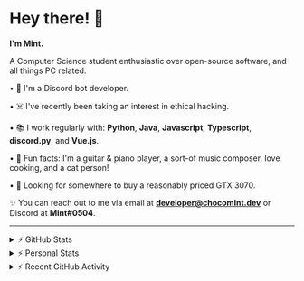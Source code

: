 # Hey there! 👋

**I'm Mint.**

A Computer Science student enthusiastic over open-source software, and all things PC related.

• 👾 I'm a Discord bot developer.

• ☠️ I've recently been taking an interest in ethical hacking.

• 📚 I work regularly with: **Python**, **Java**, **Javascript**, **Typescript**, **discord.py**, and **Vue.js**.

• 🍛 Fun facts: I'm a guitar & piano player, a sort-of music composer, love cooking, and a cat person!

• 🔎 Looking for somewhere to buy a reasonably priced GTX 3070.

✨ You can reach out to me via email at **developer@chocomint.dev** or Discord at **Mint#0504**.

---

<details>
    <summary>⚡ GitHub Stats</summary>

<img height="150px" align="center" alt="Mint's GitHub Stats" src="https://github-readme-stats-lunarmint.vercel.app/api?username=lunarmint&count_private=true&show_icons=true&hide_title=true&hide_border=true&title_color=00ffdf&icon_color=00ffdf&text_color=141823&bg_color=0,4158d0,c850c0,ffcc70&include_all_commits=false"/>

<img height="150px" align="center" alt="Mint's Most Used Languages" src="https://github-readme-stats-lunarmint.vercel.app/api/top-langs/?username=lunarmint&hide_title=true&hide_border=true&langs_count=8&layout=compact&title_color=141823&bg_color=0,ffcc70,c850c0,4158d0"/>

</details>

<details>
    <summary>⚡ Personal Stats</summary>

<!--START_SECTION:waka-->
![Profile Views](http://img.shields.io/badge/Profile%20Views-19-blue)

![Lines of code](https://img.shields.io/badge/From%20Hello%20World%20I%27ve%20Written-164827%20lines%20of%20code-blue)

**I'm a Night 🦉** 

```text
🌞 Morning    92 commits     ██████░░░░░░░░░░░░░░░░░░░   25.56% 
🌆 Daytime    86 commits     ██████░░░░░░░░░░░░░░░░░░░   23.89% 
🌃 Evening    116 commits    ████████░░░░░░░░░░░░░░░░░   32.22% 
🌙 Night      66 commits     ████░░░░░░░░░░░░░░░░░░░░░   18.33%

```
📅 **I'm Most Productive on Thursday** 

```text
Monday       76 commits     █████░░░░░░░░░░░░░░░░░░░░   21.11% 
Tuesday      46 commits     ███░░░░░░░░░░░░░░░░░░░░░░   12.78% 
Wednesday    32 commits     ██░░░░░░░░░░░░░░░░░░░░░░░   8.89% 
Thursday     86 commits     ██████░░░░░░░░░░░░░░░░░░░   23.89% 
Friday       47 commits     ███░░░░░░░░░░░░░░░░░░░░░░   13.06% 
Saturday     44 commits     ███░░░░░░░░░░░░░░░░░░░░░░   12.22% 
Sunday       29 commits     ██░░░░░░░░░░░░░░░░░░░░░░░   8.06%

```


📊 **This Week I Spent My Time On** 

```text
💬 Programming Languages: 
YAML                     2 hrs 15 mins       ██████████████░░░░░░░░░░░   57.15% 
Other                    48 mins             █████░░░░░░░░░░░░░░░░░░░░   20.37% 
HTML                     19 mins             ██░░░░░░░░░░░░░░░░░░░░░░░   8.28% 
Python                   14 mins             █░░░░░░░░░░░░░░░░░░░░░░░░   6.21% 
Nginx configuration file 14 mins             █░░░░░░░░░░░░░░░░░░░░░░░░   6.19%

🔥 Editors: 
PyCharm                  3 hrs 57 mins       █████████████████████████   100.0%

🐱‍💻 Projects: 
spotipyn                 3 hrs 45 mins       ███████████████████████░░   95.0% 
Chiya                    11 mins             █░░░░░░░░░░░░░░░░░░░░░░░░   5.0%

💻 Operating System: 
Windows                  3 hrs 57 mins       █████████████████████████   100.0%

```

**I Mostly Code in Python** 

```text
Python                   7 repos             ████████░░░░░░░░░░░░░░░░░   31.82% 
C                        5 repos             █████░░░░░░░░░░░░░░░░░░░░   22.73% 
Java                     3 repos             ███░░░░░░░░░░░░░░░░░░░░░░   13.64% 
Clojure                  2 repos             ██░░░░░░░░░░░░░░░░░░░░░░░   9.09% 
Scala                    2 repos             ██░░░░░░░░░░░░░░░░░░░░░░░   9.09%

```



 Last Updated on 08/11/2021
<!--END_SECTION:waka-->

</details>

<details>
    <summary>⚡ Recent GitHub Activity</summary>

<!--START_SECTION:activity-->
1. 🎉 Merged PR [#125](https://github.com/ranimepiracy/chiya/pull/125) in [ranimepiracy/chiya](https://github.com/ranimepiracy/chiya)
2. 🎉 Merged PR [#124](https://github.com/ranimepiracy/chiya/pull/124) in [ranimepiracy/chiya](https://github.com/ranimepiracy/chiya)
3. ❌ Closed PR [#1](https://github.com/lunarmint/spotipyn/pull/1) in [lunarmint/spotipyn](https://github.com/lunarmint/spotipyn)
4. 🎉 Merged PR [#2](https://github.com/lunarmint/spotipyn/pull/2) in [lunarmint/spotipyn](https://github.com/lunarmint/spotipyn)
5. 🗣 Commented on [#1](https://github.com/lunarmint/spotipyn/issues/1) in [lunarmint/spotipyn](https://github.com/lunarmint/spotipyn)
<!--END_SECTION:activity-->

</details>
